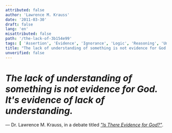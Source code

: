 ```yaml
---
attributed: false
author: 'Lawrence M. Krauss'
date: '2011-03-30'
draft: false
lang: 'en'
misattributed: false
path: '/the-lack-of-3b154e99'
tags: [ 'Assertion', 'Evidence', 'Ignorance', 'Logic', 'Reasoning', 'Understanding']
title: "The lack of understanding of something is not evidence for God.  It's evidence of lack of understanding."
unverified: false
---
```


# *The lack of understanding of something is not evidence for God.  It's evidence of lack of understanding.*
&mdash; Dr. Lawrence M. Krauss, in a debate titled <cite>[*"Is There Evidence for God?"*](https://youtu.be/TqANWuXQ3Z0?t=3303)</cite>.